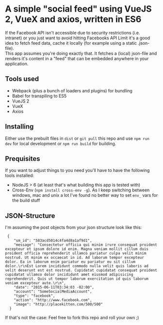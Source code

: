 # A simple "social feed" using VueJS 2, VueX and axios, written in ES6

If the Facebook API isn't accessible due to security restrictions (i.e. intranet)
or you just want to avoid hitting Facebooks API Limit it's a good idea to fetch feed data,
cache it locally (for example using a static .json-file).  
This app assumes you're doing exactly that. It fetches a (local) json-file and renders it's 
content in a "feed" that can be embedded anywhere in your application. 

## Tools used
- Webpack (plus a bunch of loaders and plugins) for bundling
- Babel for transpiling to ES5
- VueJS 2
- VueX
- Axios

## Installing
Either use the prebuilt files in `dist` or `git pull` this repo and use `npm run dev` for local development or `npm run build` for building. 

## Prequisites
If you want to adjust things to you need you'll have to have the following tools installed:

- NodeJS > 6 (at least that's what building this app is tested with)
- Cross-Env (`npm install cross-env -g`). As I keep switching between windows, mac and unix a lot I've found no better way to set `env_` vars for the build stuff

## JSON-Structure
I'm assuming the post objects from your json structure look like this:
```
 {
    "sm_id": "583acd5014c4fa4d8a1af9d1",
    "message": "Consectetur officia qui minim irure consequat proident excepteur et ipsum dolore id enim. Magna veniam mollit cillum duis proident officia reprehenderit ullamco pariatur culpa velit minim nostrud. Ut minim ex occaecat in id. Ad laborum tempor excepteur dolor. Ea in laborum enim pariatur eu pariatur eu sit cillum dolor.\r\nEst Lorem incididunt commodo nulla velit quis laboris ad velit deserunt est est nostrud. Cupidatat cupidatat consequat proident cupidatat ullamco dolor incididunt amet eiusmod adipisicing reprehenderit. Quis ut tempor laborum exercitation id quis laborum veniam excepteur aute.\r\n",
    "date": "2015-06-11T03:34:03 -02:00",
    "account": "SomeSocialMediaAccount",
    "type": "facebook",
    "action": "http://www.facebook.com",
    "image": "http://placekitten.com/500/500"
  }
  ```

  If that's not the case: Feel free to fork this repo and roll your own ;)